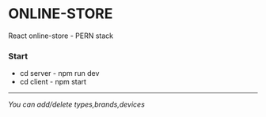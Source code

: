 
# ONLINE-STORE

React online-store - PERN stack

### Start

 - cd server - npm run dev
 - cd client - npm start

---

*You can add/delete types,brands,devices*
